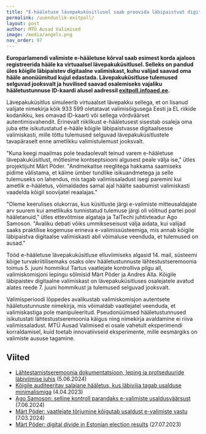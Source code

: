 ```yaml
---
title: "E-hääletuse lävepakuküsitlusel saab proovida läbipaistvat digitaalset valimiskasti"
permalink: /uuenduslik-exitpoll/
layout: post
author: MTÜ Ausad Valimised
image: /media/angels.png
nav_order: 97
---
```


__Europarlamendi valimiste e-hääletuse kõrval saab esimest korda ajaloos registreerida hääle ka virtuaalsel lävepakuküsitlusel. Selleks on pandud üles kõigile läbipaistev digitaalne valimiskast, kuhu valijad saavad oma hääle anonüümitud kujul edastada. Lävepakuküsitluse tulemused selguvad jooksvalt ja huvilised saavad osalemiseks vajaliku hääletustunnuse ID-kaardi alusel aadressil [exitpoll.infoaed.ee](https://exitpoll.infoaed.ee).__

Lävepakuküsitlus simuleerib virtuaalset lävepakku sellega, et on lisanud valijate nimekirja kõik 933 599 oletatavat valimisõigusega Eesti ja EL riikide kodanikku, kes omavad ID-kaarti või sellega võrdväärset autentimisvahendit. Erinevalt riiklikust e-hääletusest sisestab osaleja oma juba ette isikutustatud e-hääle kõigile läbipaistvasse digitaalsesse valimiskasti, mille tõttu tulemused selguvad lävepakuküsitlustele tavapäraselt enne ametlikku valimistulemust jooksvalt.

"Kuna keegi maailmas pole teadaolevalt teinud varem e-hääletuse lävepakuküsitlust, mõtlesime kontseptsiooni algusest peale välja ise," ütles projektijuht Märt Põder. "Andmekaitse reeglitega hakkama saamiseks pidime välistama, et käime ümber tundlike isikuandmetega ja selle tulemuseks on lahendus, mis tagab valimissaladust isegi paremini kui ametlik e-hääletus, võimaldades samal ajal häälte saabumist valimiskasti vaadelda kõigil soovijatel reaalajas."

"Oleme keerulises olukorras, kus küsitluste järgi e-valimiste mitteusaldajate arv suurem kui ametlikuks tunnistatud tulemuse järgi oli võitnud partei pool hääletanuid," ütles ettevõtmise algataja ja TalTechi juhtivteadur Ago Samoson. "Avaliku debati võiks ummikseseisust välja aidata, kui valijad saaks praktilise kogemuse erineva e-valimissüsteemiga, mis annab kõigile läbipaistva digitaalse valimiskasti abil võimaluse veenduda, et tulemused on ausad."

Tööd e-hääletuse lävepakuküsitluse elluviimiseks algasid 14. mail, süsteemi kõige turvakriitilisemaks osaks olev hääletustunnuste lähtestustseremoonia toimus 5. juuni hommikul Tartus vaatlejate kontrolliva pilgu all, valimiskomisjoni lepingu sõlmisid Märt Põder ja Andres Alla. Kõigile läbipaistev digitaalne valimiskast on lävepakuküsitluses osalejatele avatud alates reede 7. juuni hommikust ja tulemused selguvad jooksvalt.

Valimisperioodi lõppedes avalikustab valimiskomisjon autentsete hääletustunnuste nimekirja, mis võimaldab vaatlejatel veenduda, et valimiskastiga pole manipuleeritud. Pseudonüümsed hääletustunnused isikutustati lähtestustseremoonia käigus ning nimekirja avaldamine ei riiva valimissaladust. MTÜ Ausad Valimised ei osale vahetult eksperimendi korraldamisel, kuid toetab innovatiivseid eksperimente, mille eesmärgiks on valimiste aususe tagamine.

## Viited

* [Lähtestamistseremoonia dokumentatsioon, leping ja protseduuride läbiviimise juhis](https://github.com/infoaed/pseudovote-euro24) (5.06.2024)
* [Kõigile auditeeritav salajane hääletus, kus läbiviija tagab usalduse minimalismiga](https://infoaed.ee/pseudovote_2023.pdf) (4.04.2023)
* [Ago Samoson: selline kontroll parandaks e-valimiste usaldusväärsust](https://arvamus.postimees.ee/8036445/ago-samoson-selline-kontroll-parandaks-e-valimiste-usaldusvaarsust) (7.06.2024)
* [Märt Põder: vaatlejate tõrjumine kõigutab usaldust e-valimiste vastu](https://arvamus.postimees.ee/7974894/mart-poder-vaatlejate-torjumine-koigutab-usaldust-e-valimiste-vastu) (7.03.2024)
* [Märt Põder: digital divide in Estonian election results](https://gafgaf.infoaed.ee/en/posts/great-divide-in-evoting/) (27.07.2023)
